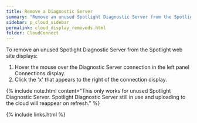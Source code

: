 ```yaml
---
title: Remove a Diagnostic Server
summary: "Remove an unused Spotlight Diagnostic Server from the Spotlight web site displays."
sidebar: p_cloud_sidebar
permalink: cloud_display_removeds.html
folder: CloudConnect
---
```



To remove an unused Spotlight Diagnostic Server from the Spotlight web site displays:

1. Hover the mouse over the Diagnostic Server connection in the left panel Connections display.
2. Click the 'x' that appears to the right of the connection display.

{% include note.html content="This only works for unused Spotlight Diagnostic Server. Spotlight Diagnostic Server still in use and uploading to the cloud will reappear on refresh." %}


{% include links.html %}
